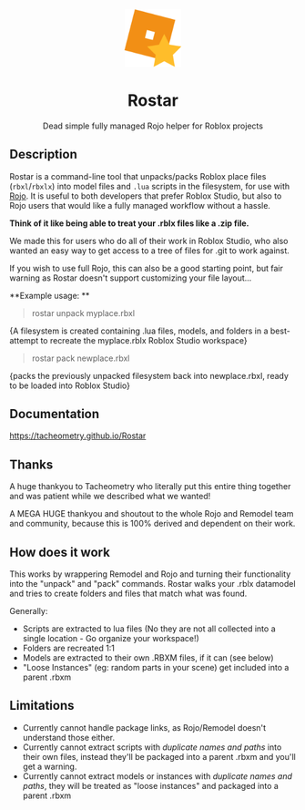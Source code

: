 <div align="center">
	<img src="assets/logo.svg" alt="Rostar logo" width="20%"/>
	<h1>Rostar</h1>
	Dead simple fully managed Rojo helper for Roblox projects
</div>

## Description

Rostar is a command-line tool that unpacks/packs Roblox place files (`rbxl`/`rbxlx`) into model files and `.lua` scripts in the filesystem, for use with [Rojo](https://rojo.space/). It is useful to both developers that prefer Roblox Studio, but also to Rojo users that would like a fully managed workflow without a hassle.

**Think of it like being able to treat your .rblx files like a .zip file.**

We made this for users who do all of their work in Roblox Studio, who also wanted an easy way to get access to a tree of files for .git to work against.

If you wish to use full Rojo, this can also be a good starting point, but fair warning as Rostar doesn't support customizing your file layout...


**Example usage: **

>rostar unpack myplace.rbxl

{A filesystem is created containing .lua files, models, and folders in a best-attempt to recreate the myplace.rblx Roblox Studio workspace}

>rostar pack newplace.rbxl

{packs the previously unpacked filesystem back into newplace.rbxl, ready to be loaded into Roblox Studio}


## Documentation

https://tacheometry.github.io/Rostar


## Thanks

A huge thankyou to Tacheometry who literally put this entire thing together and was patient while we described what we wanted!

A MEGA HUGE thankyou and shoutout to the whole Rojo and Remodel team and community, because this is 100% derived and dependent on their work.


## How does it work

This works by wrappering Remodel and Rojo and turning their functionality into the "unpack" and "pack" commands.
Rostar walks your .rblx datamodel and tries to create folders and files that match what was found.

Generally:
* Scripts are extracted to lua files (No they are not all collected into a single location - Go organize your workspace!)
* Folders are recreated 1:1
* Models are extracted to their own .RBXM files, if it can (see below)
* "Loose Instances" (eg: random parts in your scene) get included into a parent .rbxm


## Limitations

* Currently cannot handle package links, as Rojo/Remodel doesn't understand those either.
* Currently cannot extract scripts with _duplicate names and paths_ into their own files, instead they'll be packaged into a parent .rbxm and you'll get a warning.
* Currently cannot extract models or instances with _duplicate names and paths_, they will be treated as "loose instances" and packaged into a parent .rbxm





